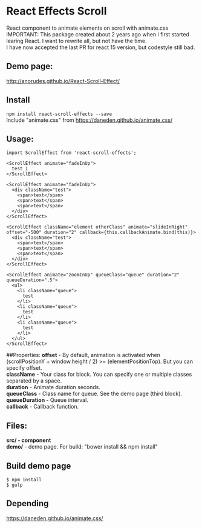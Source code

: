 # React Effects Scroll
React component to animate elements on scroll with animate.css
<br />
IMPORTANT: This package created about 2 years ago when i first started learing React. I want to rewrite all, but not have the time. <br />
I have now accepted the last PR for react 15 version, but codestyle still bad.
## Demo page:
http://anorudes.github.io/React-Scroll-Effect/

## Install
``
npm install react-scroll-effects --save
``
<br />
Include "animate.css" from https://daneden.github.io/animate.css/

## Usage:

```
import ScrollEffect from 'react-scroll-effects';

<ScrollEffect animate="fadeInUp">
  test 1
</ScrollEffect>

<ScrollEffect animate="fadeInUp">
  <div className="test">
    <span>text</span>
    <span>text</span>
    <span>text</span>
  </div>
</ScrollEffect>

<ScrollEffect className="element otherClass" animate="slideInRight" offset="-500" duration="2" callback={this.callbackAnimate.bind(this)}>
  <div className="test">
    <span>text</span>
    <span>text</span>
    <span>text</span>
  </div>
</ScrollEffect>

<ScrollEffect animate="zoomInUp" queueClass="queue" duration="2" queueDuration=".5">
  <ul>
    <li className="queue">
      test
    </li>
    <li className="queue">
      test
    </li>
    <li className="queue">
      test
    </li>
  </ul>
</ScrollEffect>

```
##Properties:
<b>offset</b> - By default, animation is activated when (scrollPositionY + window.height / 2) >= (elementPositionTop). But you can specify offset.<br />
<b>className</b> - Your class for block. You can specify one or multiple classes separated by a space.<br />
<b>duration</b> - Animate duration seconds.<br />
<b>queueClass</b> - Class name for queue. See the demo page (third block).<br />
<b>queueDuration</b> - Queue interval.<br />
<b>callback</b> - Callback function.

## Files:
<b>src/**</b> - component<br />
<b>demo/**</b> - demo page. For build: "bower install && npm install"

## Build demo page
```
$ npm install
$ gulp
```

## Depending
https://daneden.github.io/animate.css/

